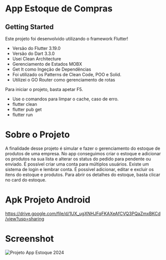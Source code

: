 # App Estoque de Compras

## Getting Started

Este projeto foi desenvolvido utilizando o framework Flutter!
- Versão do Flutter 3.19.0
- Versão do Dart 3.3.0
- Usei Clean Architecture
- Gerenciamento de Estados MOBX
- Get It como Ingeção de Dependências
- Foi utilizado os Patterns de Clean Code, POO e Solid.
- Utilizei o GO Router como gerenciamento de rotas

Para iniciar o projeto, basta apetar F5.
- Use o comandos para limpar o cache, caso de erro.
- flutter clean
- flutter pub get
- flutter run

# Sobre o Projeto

A finalidade desse projeto é simular e fazer o gerenciamento do estoque de produtos de uma empresa.
No app conseguimos criar o estoque e adicionar os produtos na sua lista e alterar os status do pedido para pendente ou enviado.
É possível criar uma conta para múltiplos usuários.
Existe um sistema de login e lembrar conta.
É possível adicionar, editar e excluir os itens do estoque e produtos.
Para abrir os detalhes do estoque, basta clicar no card do estoque.

# Apk Projeto Android
https://drive.google.com/file/d/1UX_ugXNHJFqFKAXeAfCVQ3PQaZmxBKCd/view?usp=sharing

# Screenshot
![Projeto App Estoque  2024](https://github.com/guischpor/app_estoque/assets/38728633/a1954889-e68d-4cdc-85f6-5334311ca1cb)

